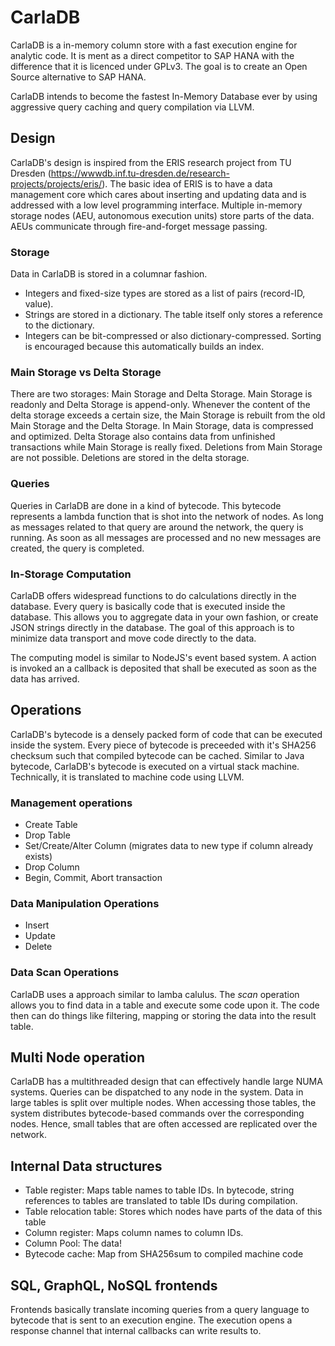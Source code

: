 # CarlaDB
CarlaDB is a in-memory column store with a fast execution engine for analytic code. It is ment as a direct competitor to SAP HANA with the difference that it is licenced under GPLv3. The goal is to create an Open Source alternative to SAP HANA.

CarlaDB intends to become the fastest In-Memory Database ever by using aggressive query caching and query compilation via LLVM.

## Design

CarlaDB's design is inspired from the ERIS research project from TU Dresden (https://wwwdb.inf.tu-dresden.de/research-projects/projects/eris/). The basic idea of ERIS is to have a data management core which cares about inserting and updating data and is addressed with a low level programming interface. Multiple in-memory storage nodes (AEU, autonomous execution units) store parts of the data. AEUs communicate through fire-and-forget message passing.

### Storage

Data in CarlaDB is stored in a columnar fashion.
- Integers and fixed-size types are stored as a list of pairs (record-ID, value).
- Strings are stored in a dictionary. The table itself only stores a reference to the dictionary.
- Integers can be bit-compressed or also dictionary-compressed. Sorting is encouraged because this automatically builds an index.

### Main Storage vs Delta Storage

There are two storages: Main Storage and Delta Storage. Main Storage is readonly and Delta Storage is append-only. Whenever the content of the delta storage exceeds a certain size, the Main Storage is rebuilt from the old Main Storage and the Delta Storage. In Main Storage, data is compressed and optimized. Delta Storage also contains data from unfinished transactions while Main Storage is really fixed. Deletions from Main Storage are not possible. Deletions are stored in the delta storage.

### Queries

Queries in CarlaDB are done in a kind of bytecode. This bytecode represents a lambda function that is shot into the network of nodes. As long as messages related to that query are around the network, the query is running. As soon as all messages are processed and no new messages are created, the query is completed.

### In-Storage Computation

CarlaDB offers widespread functions to do calculations directly in the database. Every query is basically code that is executed inside the database. This allows you to aggregate data in your own fashion, or create JSON strings directly in the database. The goal of this approach is to minimize data transport and move code directly to the data.

The computing model is similar to NodeJS's event based system. A action is invoked an a callback is deposited that shall be executed as soon as the data has arrived.

## Operations
CarlaDB's bytecode is a densely packed form of code that can be executed inside the system. Every piece of bytecode is preceeded with it's SHA256 checksum such that compiled bytecode can be cached. Similar to Java bytecode, CarlaDB's bytecode is executed on a virtual stack machine. Technically, it is translated to machine code using LLVM.

### Management operations
- Create Table
- Drop Table
- Set/Create/Alter Column (migrates data to new type if column already exists)
- Drop Column
- Begin, Commit, Abort transaction

### Data Manipulation Operations
- Insert
- Update
- Delete

### Data Scan Operations
CarlaDB uses a approach similar to lamba calulus. The _scan_ operation allows you to find data in a table and execute some code upon it. The code then can do things like filtering, mapping or storing the data into the result table.

## Multi Node operation
CarlaDB has a multithreaded design that can effectively handle large NUMA systems. Queries can be dispatched to any node in the system. Data in large tables is split over multiple nodes. When accessing those tables, the system distributes bytecode-based commands over the corresponding nodes. Hence, small tables that are often accessed are replicated over the network.

## Internal Data structures
- Table register: Maps table names to table IDs. In bytecode, string references to tables are translated to table IDs during compilation.
- Table relocation table: Stores which nodes have parts of the data of this table
- Column register: Maps column names to column IDs.
- Column Pool: The data!
- Bytecode cache: Map from SHA256sum to compiled machine code

## SQL, GraphQL, NoSQL frontends
Frontends basically translate incoming queries from a query language to bytecode that is sent to an execution engine. The execution opens a response channel that internal callbacks can write results to.
